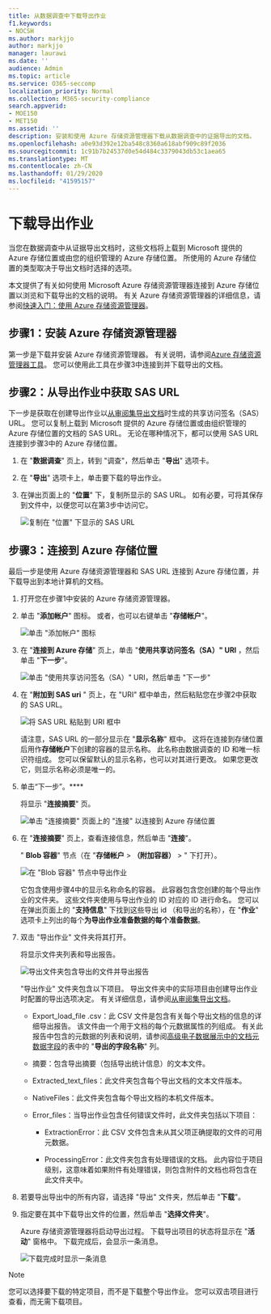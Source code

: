 ```yaml
---
title: 从数据调查中下载导出作业
f1.keywords:
- NOCSH
ms.author: markjjo
author: markjjo
manager: laurawi
ms.date: ''
audience: Admin
ms.topic: article
ms.service: O365-seccomp
localization_priority: Normal
ms.collection: M365-security-compliance
search.appverid:
- MOE150
- MET150
ms.assetid: ''
description: 安装和使用 Azure 存储资源管理器下载从数据调查中的证据导出的文档。
ms.openlocfilehash: a0e93d392e12ba548c8360a618abf909c89f2036
ms.sourcegitcommit: 1c91b7b24537d0e54d484c3379043db53c1aea65
ms.translationtype: MT
ms.contentlocale: zh-CN
ms.lasthandoff: 01/29/2020
ms.locfileid: "41595157"
---
```

# <a name="download-export-jobs"></a>下载导出作业

当您在数据调查中从证据导出文档时，这些文档将上载到 Microsoft 提供的 Azure 存储位置或由您的组织管理的 Azure 存储位置。 所使用的 Azure 存储位置的类型取决于导出文档时选择的选项。 

本文提供了有关如何使用 Microsoft Azure 存储资源管理器连接到 Azure 存储位置以浏览和下载导出的文档的说明。 有关 Azure 存储资源管理器的详细信息，请参阅[快速入门：使用 Azure 存储资源管理器](https://docs.microsoft.com/azure/storage/blobs/storage-quickstart-blobs-storage-explorer)。

## <a name="step-1-install-the-azure-storage-explorer"></a>步骤1：安装 Azure 存储资源管理器

第一步是下载并安装 Azure 存储资源管理器。 有关说明，请参阅[Azure 存储资源管理器工具](https://go.microsoft.com/fwlink/p/?LinkId=544842)。 您可以使用此工具在步骤3中连接到并下载导出的文档。

## <a name="step-2-obtain-the-sas-url-from-the-export-job"></a>步骤2：从导出作业中获取 SAS URL

下一步是获取在创建导出作业以[从审阅集导出文档](export-documents-from-review-set.md)时生成的共享访问签名（SAS） URL。 您可以复制上载到 Microsoft 提供的 Azure 存储位置或由组织管理的 Azure 存储位置的文档的 SAS URL。 无论在哪种情况下，都可以使用 SAS URL 连接到步骤3中的 Azure 存储位置。

1. 在 "**数据调查**" 页上，转到 "调查"，然后单击 "**导出**" 选项卡。

2. 在 "**导出**" 选项卡上，单击要下载的导出作业。

3. 在弹出页面上的 "**位置**" 下，复制所显示的 SAS URL。 如有必要，可将其保存到文件中，以便您可以在第3步中访问它。
 
   ![复制在 "位置" 下显示的 SAS URL](media/eDiscoExportJob.png)

## <a name="step-3-connect-to-the-azure-storage-location"></a>步骤3：连接到 Azure 存储位置

最后一步是使用 Azure 存储资源管理器和 SAS URL 连接到 Azure 存储位置，并下载导出到本地计算机的文档。

1.  打开您在步骤1中安装的 Azure 存储资源管理器。

2. 单击 "**添加帐户**" 图标。 或者，也可以右键单击 "**存储帐户**"。

   ![单击 "添加帐户" 图标](media/AzureStorageConnect.png)

3.  在 "**连接到 Azure 存储**" 页上，单击 "**使用共享访问签名（SA）" URI** ，然后单击 "**下一步**"。

    ![单击 "使用共享访问签名（SA）" URI，然后单击 "下一步"](media/AzureStorageConnect2.png)

4.  在 "**附加到 SAS uri** " 页上，在 "URI" 框中单击，然后粘贴您在步骤2中获取的 SAS URL。 

    ![将 SAS URL 粘贴到 URI 框中](media/AzureStorageConnect3.png)

    请注意，SAS URL 的一部分显示在 "**显示名称**" 框中。 这将在连接到存储位置后用作**存储帐户**下创建的容器的显示名称。 此名称由数据调查的 ID 和唯一标识符组成。 您可以保留默认的显示名称，也可以对其进行更改。 如果您更改它，则显示名称必须是唯一的。

5.  单击“下一步”。****

    将显示 "**连接摘要**" 页。
   
    ![单击 "连接摘要" 页面上的 "连接" 以连接到 Azure 存储位置](media/AzureStorageConnect4.png)

6. 在 "**连接摘要**" 页上，查看连接信息，然后单击 "**连接**"。 

    " **Blob 容器**" 节点（在 "**存储帐户** > **（附加容器）** \> " 下打开）。 

    ![在 "Blob 容器" 节点中导出作业](media/AzureStorageConnect5.png)

    它包含使用步骤4中的显示名称命名的容器。 此容器包含您创建的每个导出作业的文件夹。 这些文件夹使用与导出作业的 ID 对应的 ID 进行命名。 您可以在弹出页面上的 "**支持信息**" 下找到这些导出 id （和导出的名称），在 "**作业**" 选项卡上列出的每个**为导出作业准备数据的每个准备数据**。

7. 双击 "导出作业" 文件夹将其打开。

   将显示文件夹列表和导出报告。
   
    ![导出文件夹包含导出的文件并导出报告](media/AzureStorageConnect6.png)

   "导出作业" 文件夹包含以下项目。 导出文件夹中的实际项目由创建导出作业时配置的导出选项决定。 有关详细信息，请参阅[从审阅集导出文档](export-documents-from-review-set.md)。

    - Export_load_file .csv：此 CSV 文件是包含有关每个导出文档的信息的详细导出报告。 该文件由一个用于文档的每个元数据属性的列组成。 有关此报告中包含的元数据的列表和说明，请参阅[高级电子数据展示中的文档元数据字段](document-metadata-fields.md)的表中的 "**导出的字段名称**" 列。
    
    - 摘要：包含导出摘要（包括导出统计信息）的文本文件。
    
    - Extracted_text_files：此文件夹包含每个导出文档的文本文件版本。
     
    - NativeFiles：此文件夹包含每个导出文档的本机文件版本。
    
    - Error_files：当导出作业包含任何错误文件时，此文件夹包括以下项目： 
        
      - ExtractionError：此 CSV 文件包含未从其父项正确提取的文件的可用元数据。
        
      - ProcessingError：此文件夹包含有处理错误的文档。 此内容位于项目级别，这意味着如果附件有处理错误，则包含附件的文档也将包含在此文件夹中。
 
8. 若要导出导出中的所有内容，请选择 "导出" 文件夹，然后单击 "**下载**"。

9. 指定要在其中下载导出文件的位置，然后单击 "**选择文件夹**"。

    Azure 存储资源管理器将启动导出过程。 下载导出项目的状态将显示在 "**活动**" 窗格中。 下载完成后，会显示一条消息。

    ![下载完成时显示一条消息](media/AzureStorageConnect8.png)

> [!NOTE]
> 您可以选择要下载的特定项目，而不是下载整个导出作业。 您可以双击项目进行查看，而无需下载项目。

